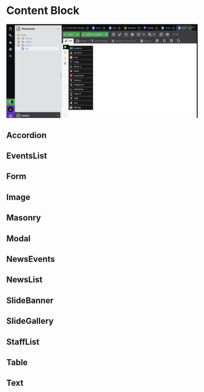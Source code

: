 # Content Block

![](images/01.jpg)

## Accordion

## EventsList

## Form

## Image

## Masonry

## Modal

## NewsEvents

## NewsList

## SlideBanner

## SlideGallery

## StaffList

## Table

## Text
